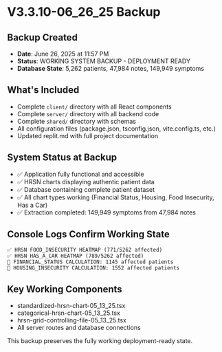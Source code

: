 # V3.3.10-06_26_25 Backup

## Backup Created
- **Date**: June 26, 2025 at 11:57 PM
- **Status**: WORKING SYSTEM BACKUP - DEPLOYMENT READY
- **Database State**: 5,262 patients, 47,984 notes, 149,949 symptoms

## What's Included
- Complete `client/` directory with all React components
- Complete `server/` directory with all backend code
- Complete `shared/` directory with schemas
- All configuration files (package.json, tsconfig.json, vite.config.ts, etc.)
- Updated replit.md with full project documentation

## System Status at Backup
- ✅ Application fully functional and accessible
- ✅ HRSN charts displaying authentic patient data
- ✅ Database containing complete patient dataset
- ✅ All chart types working (Financial Status, Housing, Food Insecurity, Has a Car)
- ✅ Extraction completed: 149,949 symptoms from 47,984 notes

## Console Logs Confirm Working State
```
✅ HRSN FOOD_INSECURITY HEATMAP (771/5262 affected)
✅ HRSN HAS_A_CAR HEATMAP (789/5262 affected)
🎯 FINANCIAL_STATUS CALCULATION: 1145 affected patients
🎯 HOUSING_INSECURITY CALCULATION: 1552 affected patients
```

## Key Working Components
- standardized-hrsn-chart-05_13_25.tsx
- categorical-hrsn-chart-05_13_25.tsx
- hrsn-grid-controlling-file-05_13_25.tsx
- All server routes and database connections

This backup preserves the fully working deployment-ready state.